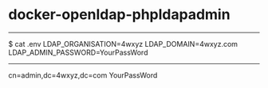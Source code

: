 # docker-openldap-phpldapadmin
---

$ cat .env
LDAP_ORGANISATION=4wxyz
LDAP_DOMAIN=4wxyz.com
LDAP_ADMIN_PASSWORD=YourPassWord

---
cn=admin,dc=4wxyz,dc=com
YourPassWord
